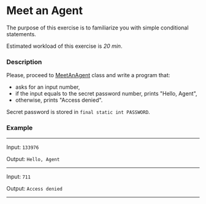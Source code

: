 # Meet an Agent

The purpose of this exercise is to familiarize you with simple conditional statements.

Estimated workload of this exercise is _20 min_.

### Description

Please, proceed to [MeetAnAgent](src/main/java/com/epam/rd/autotasks/meetanagent/MeetAnAgent.java) class
and write a program that:

- asks for an input number,
- if the input equals to the secret password number, prints "Hello, Agent",
- otherwise, prints "Access denied".

Secret password is stored in `final static int PASSWORD`.

### Example

---
Input: `133976`

Output: `Hello, Agent`

---
Input: `711`

Output: `Access denied`

---
